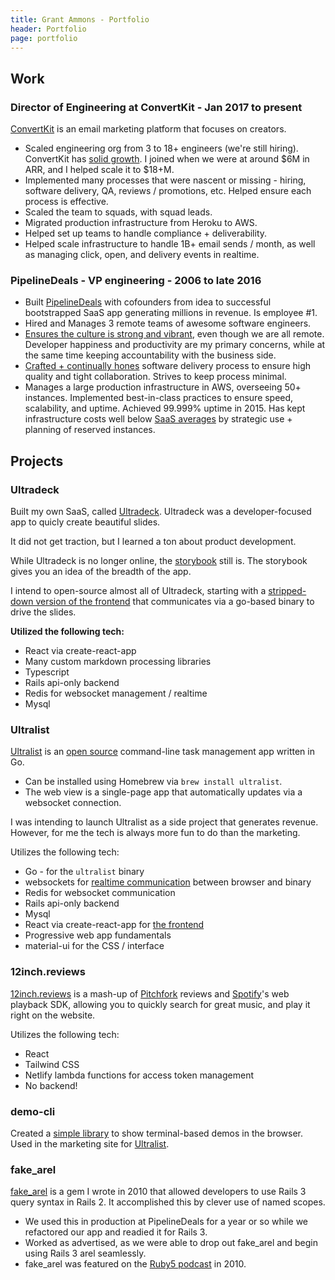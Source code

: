 ```yaml
---
title: Grant Ammons - Portfolio
header: Portfolio
page: portfolio
---
```


## Work

### Director of Engineering at ConvertKit - Jan 2017 to present

[ConvertKit][ck] is an email marketing platform that focuses on creators.

* Scaled engineering org from 3 to 18+ engineers (we're still hiring).  ConvertKit has [solid growth](https://convertkit.baremetrics.com/).  I joined when we were at around $6M in ARR, and I helped scale it to $18+M.
* Implemented many processes that were nascent or missing - hiring, software delivery, QA, reviews / promotions, etc. Helped ensure each process is effective.
* Scaled the team to squads, with squad leads.
* Migrated production infrastructure from Heroku to AWS.
* Helped set up teams to handle compliance + deliverability.
* Helped scale infrastructure to handle 1B+ email sends / month, as well as managing click, open, and delivery events in realtime.


### PipelineDeals - VP engineering - 2006 to late 2016

* Built [PipelineDeals][pld] with cofounders from idea to successful bootstrapped SaaS app generating millions in revenue.  Is employee #1.
* Hired and Manages 3 remote teams of awesome software engineers.
* [Ensures the culture is strong and vibrant](https://medium.com/@gammons/4-awesome-ways-to-level-up-your-dev-team-32ab43f90678#.z6bh97clv), even though we are all remote.  Developer happiness and productivity are my primary concerns, while at the same time keeping accountability with the business side.
* [Crafted + continually hones][scrum] software delivery process to ensure high quality and tight collaboration.  Strives to keep process minimal.
* Manages a large production infrastructure in AWS, overseeing 50+ instances.  Implemented best-in-class practices to ensure speed, scalability, and uptime.   Achieved 99.999% uptime in 2015.  Has kept infrastructure costs well below [SaaS averages][saas] by strategic use + planning of reserved instances.

## Projects


### Ultradeck

Built my own SaaS, called [Ultradeck](https://ultradeck.co).  Ultradeck was a developer-focused app to quicly create beautiful slides.

It did not get traction, but I learned a ton about product development.

While Ultradeck is no longer online, the [storybook](https://stories.ultradeck.co) still is.  The storybook gives you an idea of the breadth of the app.

I intend to open-source almost all of Ultradeck, starting with a [stripped-down version of the frontend](https://github.com/gammons/ultradeck-frontend) that communicates via a go-based binary to drive the slides.

**Utilized the following tech:**
* React via create-react-app
* Many custom markdown processing libraries
* Typescript
* Rails api-only backend
* Redis for websocket management / realtime
* Mysql

### Ultralist

[Ultralist][ultralist] is an [open source](https://github.com/ultralist) command-line task management app written in Go.

* Can be installed using Homebrew via `brew install ultralist`.
* The web view is a single-page app that automatically updates via a websocket connection.

I was intending to launch Ultralist as a side project that generates revenue. However, for me the tech is always more fun to do than the marketing.

Utilizes the following tech:

* Go - for the `ultralist` binary
* websockets for [realtime communication](https://github.com/ultralist/ultralist-websockets) between browser and binary
* Redis for websocket communication
* Rails api-only backend
* Mysql
* React via create-react-app for [the frontend](https://github.com/ultralist/ultralist-frontend)
* Progressive web app fundamentals
* material-ui for the CSS / interface

### 12inch.reviews

[12inch.reviews](https://12inch.reviews) is a mash-up of [Pitchfork](https://pitchfork.com) reviews and [Spotify](https://spotify.com)'s web playback SDK, allowing you to quickly search for great music, and play it right on the website.

Utilizes the following tech:

* React
* Tailwind CSS
* Netlify lambda functions for access token management
* No backend!

### demo-cli

Created a [simple library](https://demo-cli.dev) to show terminal-based demos in the browser.  Used in the marketing site for [Ultralist](https://ultralist.io).

### fake_arel

[fake_arel][fa] is a gem I wrote in 2010 that allowed developers to use Rails 3 query syntax in Rails 2.  It accomplished this by clever use of named scopes.

* We used this in production at PipelineDeals for a year or so while we refactored our app and readied it for Rails 3.
* Worked as advertised, as we were able to drop out fake_arel and begin using Rails 3 arel seamlessly.
* fake_arel was featured on the [Ruby5 podcast][r5] in 2010.

[ck]: https://convertkit.com
[pld]: https://www.pipelinedeals.com
[ultralist]: https://ultralist.io
[saas]: http://www.forentrepreneurs.com/2015-saas-survey-part-2
[scrum]: https://medium.com/cto-school/ditching-scrum-for-kanban-the-best-decision-we-ve-made-as-a-team-cd1167014a6f#.u93fsg4qx
[fa]: https://github.com/gammons/fake_arel
[r5]: https://ruby5.codeschool.com/episodes/99-episode-97-july-27-2010

